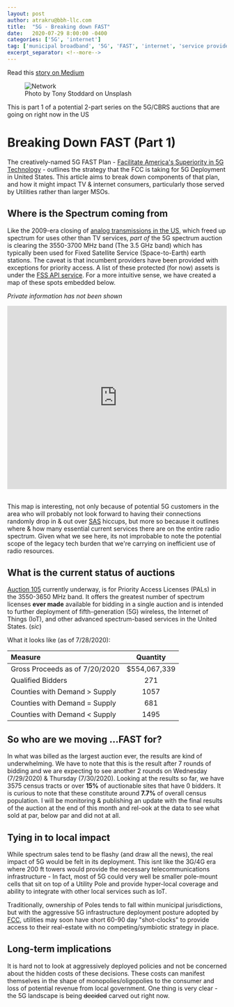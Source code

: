 ```yaml
---
layout: post
author: atrakru@bbh-llc.com
title:  "5G - Breaking down FAST"
date:   2020-07-29 8:00:00 -0400
categories: ['5G', 'internet']
tag: ['municipal broadband', '5G', 'FAST', 'internet', 'service providers', 'internetofthings']
excerpt_separator: <!--more-->
---
```


Read this [story on Medium](https://medium.com/@atrakru/5g-breaking-down-fast-e29e91743892)

<!--more-->
<figure>
  <img src="{{site.url}}/assets/img/blog/5g-1.jpg" alt="Network"/>
  <figcaption>Photo by Tony Stoddard on Unsplash</figcaption>
</figure>

This is part 1 of a potential 2-part series on the 5G/CBRS auctions that are going on right now in the US

# Breaking Down FAST (Part 1)

The creatively-named 5G FAST Plan - [Facilitate America's Superiority in 5G Technology](https://www.fcc.gov/5G) -  outlines the strategy that the FCC is taking for 5G Deployment in United States. This article aims to break down components of that plan, and how it might impact TV & internet consumers, particularly those served by Utilities rather than larger MSOs.

## Where is the Spectrum coming from

Like the 2009-era closing of [analog transmissions in the US](https://en.wikipedia.org/wiki/Digital_television_transition_in_the_United_States), which freed up spectrum for uses other than TV services, *part of* the 5G spectrum auction is clearing the 3550-3700 MHz band (The 3.5 GHz band) which has typically been used for Fixed Satellite Service (Space-to-Earth) earth stations. The caveat is that incumbent providers have been provided with exceptions for priority access. A list of these protected (for now) assets is under the [FSS API service](https://www.fcc.gov/wireless/bureau-divisions/broadband-division/35-ghz-band/35-ghz-band-protected-fixed-satellite). For a more intuitive sense, we have created a map of these spots embedded below.

*Private information has not been shown*

<!-- Copy and Paste Me -->
<div class="glitch-embed-wrap" style="height: 420px; width: 100%;">
  <iframe
    src="https://glitch.com/embed/#!/embed/spiced-mixed-dodo?path=index.html&previewSize=100&attributionHidden=true"
    title="spiced-mixed-dodo on Glitch"
    allow="geolocation; microphone; camera; midi; vr; encrypted-media"
    style="height: 100%; width: 100%; border: 0;">
  </iframe>
</div>
<br />


This map is interesting, not only because of potential 5G customers in the area who will probably not look forward to having their connections randomly drop in & out over [SAS](https://www.fcc.gov/wireless/bureau-divisions/mobility-division/35-ghz-band/35-ghz-band-overview#spectrum-access-system) hiccups, but more so because it outlines where & how many essential current services there are on the entire radio spectrum. Given what we see here, its not improbable to note the potential scope of the legacy tech burden that we're carrying on inefficient use of radio resources.

## What is the current status of auctions

[Auction 105](https://www.fcc.gov/document/auction-105-35-ghz-qualified-bidders) currently underway, is for Priority Access Licenses (PALs) in the 3550-3650 MHz band. It offers the greatest number of spectrum licenses **ever made** available for bidding in a single auction and is intended to further deployment of fifth-generation (5G) wireless, the Internet of Things (IoT), and other advanced spectrum-based services in the United States. (*sic*)

What it looks like (as of 7/28/2020):

| Measure      | Quantity |
| :--- | :----: |
| Gross Proceeds as of 7/20/2020      | $554,067,339     |
| Qualified Bidders   | 271        |
| Counties with Demand > Supply   | 1057        |
| Counties with Demand = Supply  | 681        |
| Counties with Demand < Supply   | 1495        |

## So who are we moving ...FAST for?

In what was billed as the largest auction ever, the results are kind of underwhelming. We have to note that this is the result after 7 rounds of bidding and we are expecting to see another 2 rounds on Wednesday (7/29/2020) & Thursday (7/30/2020). Looking at the results so far, we have 3575 census tracts or over **15%** of auctionable sites that have 0 bidders. It is curious to note that these constitute around **7.7%** of overall census population. I will be monitoring & publishing an update with the final results of the auction at the end of this month and rel-ook at the data to see what sold at par, below par and did not at all.

## Tying in to local impact

While spectrum sales tend to be flashy (and draw all the news), the real impact of 5G would be felt in its deployment. This isnt like the 3G/4G era where 200 ft towers would provide the necessary telecommunications infrastructure - In fact, most of 5G could very well be smaller pole-mount cells that sit on top of a Utility Pole and provide hyper-local coverage and ability to integrate with other local services such as IoT.

Traditionally, ownership of Poles tends to fall within municipal jurisdictions, but with the aggressive 5G infrastructure deployment posture adopted by [FCC](https://www.fcc.gov/document/fcc-facilitates-wireless-infrastructure-deployment-5g), utilities may soon have short 60-90 day "shot-clocks" to provide access to their real-estate with no competing/symbiotic strategy in place.

## Long-term implications

It is hard not to look at aggressively deployed policies and not be concerned about the hidden costs of these decisions. These costs can manifest themselves in the shape of monopolies/oligopolies to the consumer and loss of potential revenue from local government. One thing is very clear - the 5G landscape is being ~~decided~~ carved out right now.
